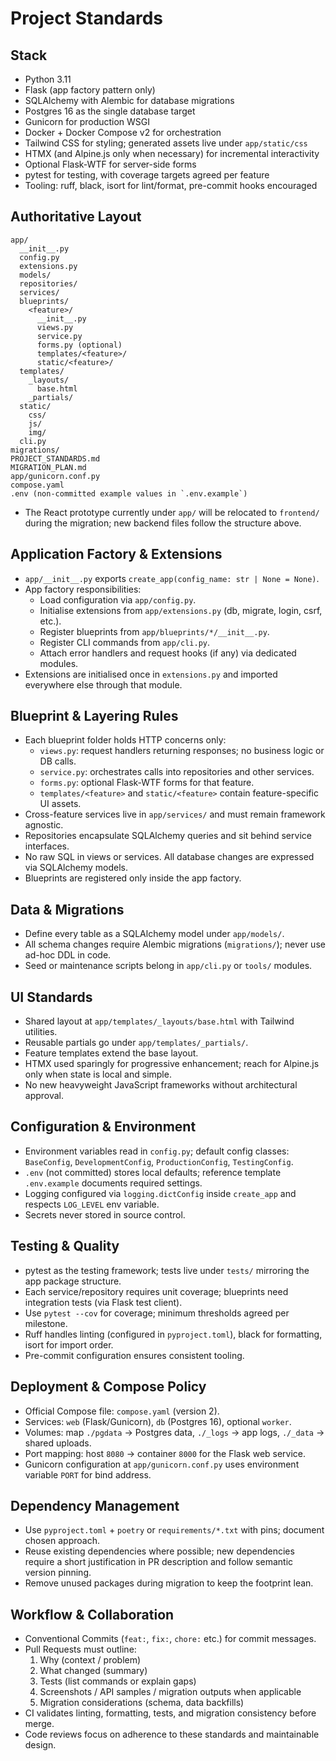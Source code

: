 # Project Standards

## Stack
- Python 3.11
- Flask (app factory pattern only)
- SQLAlchemy with Alembic for database migrations
- Postgres 16 as the single database target
- Gunicorn for production WSGI
- Docker + Docker Compose v2 for orchestration
- Tailwind CSS for styling; generated assets live under `app/static/css`
- HTMX (and Alpine.js only when necessary) for incremental interactivity
- Optional Flask-WTF for server-side forms
- pytest for testing, with coverage targets agreed per feature
- Tooling: ruff, black, isort for lint/format, pre-commit hooks encouraged

## Authoritative Layout
```
app/
  __init__.py
  config.py
  extensions.py
  models/
  repositories/
  services/
  blueprints/
    <feature>/
      __init__.py
      views.py
      service.py
      forms.py (optional)
      templates/<feature>/
      static/<feature>/
  templates/
    _layouts/
      base.html
    _partials/
  static/
    css/
    js/
    img/
  cli.py
migrations/
PROJECT_STANDARDS.md
MIGRATION_PLAN.md
app/gunicorn.conf.py
compose.yaml
.env (non-committed example values in `.env.example`)
```
- The React prototype currently under `app/` will be relocated to `frontend/` during the migration; new backend files follow the structure above.

## Application Factory & Extensions
- `app/__init__.py` exports `create_app(config_name: str | None = None)`.
- App factory responsibilities:
  - Load configuration via `app/config.py`.
  - Initialise extensions from `app/extensions.py` (db, migrate, login, csrf, etc.).
  - Register blueprints from `app/blueprints/*/__init__.py`.
  - Register CLI commands from `app/cli.py`.
  - Attach error handlers and request hooks (if any) via dedicated modules.
- Extensions are initialised once in `extensions.py` and imported everywhere else through that module.

## Blueprint & Layering Rules
- Each blueprint folder holds HTTP concerns only:
  - `views.py`: request handlers returning responses; no business logic or DB calls.
  - `service.py`: orchestrates calls into repositories and other services.
  - `forms.py`: optional Flask-WTF forms for that feature.
  - `templates/<feature>` and `static/<feature>` contain feature-specific UI assets.
- Cross-feature services live in `app/services/` and must remain framework agnostic.
- Repositories encapsulate SQLAlchemy queries and sit behind service interfaces.
- No raw SQL in views or services. All database changes are expressed via SQLAlchemy models.
- Blueprints are registered only inside the app factory.

## Data & Migrations
- Define every table as a SQLAlchemy model under `app/models/`.
- All schema changes require Alembic migrations (`migrations/`); never use ad-hoc DDL in code.
- Seed or maintenance scripts belong in `app/cli.py` or `tools/` modules.

## UI Standards
- Shared layout at `app/templates/_layouts/base.html` with Tailwind utilities.
- Reusable partials go under `app/templates/_partials/`.
- Feature templates extend the base layout.
- HTMX used sparingly for progressive enhancement; reach for Alpine.js only when state is local and simple.
- No new heavyweight JavaScript frameworks without architectural approval.

## Configuration & Environment
- Environment variables read in `config.py`; default config classes: `BaseConfig`, `DevelopmentConfig`, `ProductionConfig`, `TestingConfig`.
- `.env` (not committed) stores local defaults; reference template `.env.example` documents required settings.
- Logging configured via `logging.dictConfig` inside `create_app` and respects `LOG_LEVEL` env variable.
- Secrets never stored in source control.

## Testing & Quality
- pytest as the testing framework; tests live under `tests/` mirroring the app package structure.
- Each service/repository requires unit coverage; blueprints need integration tests (via Flask test client).
- Use `pytest --cov` for coverage; minimum thresholds agreed per milestone.
- Ruff handles linting (configured in `pyproject.toml`), black for formatting, isort for import order.
- Pre-commit configuration ensures consistent tooling.

## Deployment & Compose Policy
- Official Compose file: `compose.yaml` (version 2).
- Services: `web` (Flask/Gunicorn), `db` (Postgres 16), optional `worker`.
- Volumes: map `./pgdata` → Postgres data, `./_logs` → app logs, `./_data` → shared uploads.
- Port mapping: host `8080` → container `8000` for the Flask web service.
- Gunicorn configuration at `app/gunicorn.conf.py` uses environment variable `PORT` for bind address.

## Dependency Management
- Use `pyproject.toml` + `poetry` or `requirements/*.txt` with pins; document chosen approach.
- Reuse existing dependencies where possible; new dependencies require a short justification in PR description and follow semantic version pinning.
- Remove unused packages during migration to keep the footprint lean.

## Workflow & Collaboration
- Conventional Commits (`feat:`, `fix:`, `chore:` etc.) for commit messages.
- Pull Requests must outline:
  1. Why (context / problem)
  2. What changed (summary)
  3. Tests (list commands or explain gaps)
  4. Screenshots / API samples / migration outputs when applicable
  5. Migration considerations (schema, data backfills)
- CI validates linting, formatting, tests, and migration consistency before merge.
- Code reviews focus on adherence to these standards and maintainable design.
